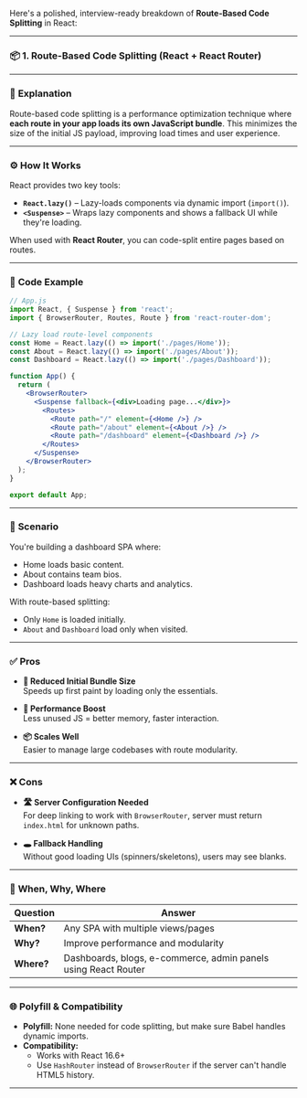Here's a polished, interview-ready breakdown of **Route-Based Code Splitting** in React:

---

### 📦 **1. Route-Based Code Splitting (React + React Router)**

---

### 🚀 **Explanation**

Route-based code splitting is a performance optimization technique where **each route in your app loads its own JavaScript bundle**. This minimizes the size of the initial JS payload, improving load times and user experience.

---

### ⚙️ **How It Works**

React provides two key tools:

- **`React.lazy()`** – Lazy-loads components via dynamic import (`import()`).
- **`<Suspense>`** – Wraps lazy components and shows a fallback UI while they're loading.

When used with **React Router**, you can code-split entire pages based on routes.

---

### 🧩 **Code Example**

```jsx
// App.js
import React, { Suspense } from 'react';
import { BrowserRouter, Routes, Route } from 'react-router-dom';

// Lazy load route-level components
const Home = React.lazy(() => import('./pages/Home'));
const About = React.lazy(() => import('./pages/About'));
const Dashboard = React.lazy(() => import('./pages/Dashboard'));

function App() {
  return (
    <BrowserRouter>
      <Suspense fallback={<div>Loading page...</div>}>
        <Routes>
          <Route path="/" element={<Home />} />
          <Route path="/about" element={<About />} />
          <Route path="/dashboard" element={<Dashboard />} />
        </Routes>
      </Suspense>
    </BrowserRouter>
  );
}

export default App;
```

---

### 📘 **Scenario**

You're building a dashboard SPA where:

- Home loads basic content.
- About contains team bios.
- Dashboard loads heavy charts and analytics.

With route-based splitting:
- Only `Home` is loaded initially.
- `About` and `Dashboard` load only when visited.

---

### ✅ **Pros**

- **🔽 Reduced Initial Bundle Size**  
  Speeds up first paint by loading only the essentials.

- **🚀 Performance Boost**  
  Less unused JS = better memory, faster interaction.

- **📦 Scales Well**  
  Easier to manage large codebases with route modularity.

---

### ❌ **Cons**

- **🛣️ Server Configuration Needed**  
  For deep linking to work with `BrowserRouter`, server must return `index.html` for unknown paths.

- **🕳 Fallback Handling**  
  Without good loading UIs (spinners/skeletons), users may see blanks.

---

### 🔧 **When, Why, Where**

| Question | Answer |
|---------|--------|
| **When?** | Any SPA with multiple views/pages |
| **Why?** | Improve performance and modularity |
| **Where?** | Dashboards, blogs, e-commerce, admin panels using React Router |

---

### 🌐 **Polyfill & Compatibility**

- **Polyfill:** None needed for code splitting, but make sure Babel handles dynamic imports.
- **Compatibility:**  
  - Works with React 16.6+  
  - Use `HashRouter` instead of `BrowserRouter` if the server can't handle HTML5 history.

---
